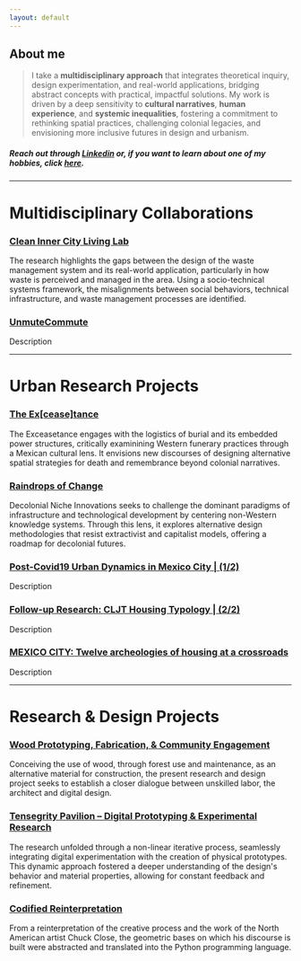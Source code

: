 ```yaml
---
layout: default
---
```

## About me

> I take a **multidisciplinary approach** that integrates theoretical inquiry, design experimentation, and real-world applications, bridging abstract concepts with practical, impactful solutions. My work is driven by a deep sensitivity to **cultural narratives**, **human experience**, and **systemic inequalities**, fostering a commitment to rethinking spatial practices, challenging colonial legacies, and envisioning more inclusive futures in design and urbanism.


##### Reach out through [Linkedin](https://www.linkedin.com/in/juan-jose-corona/) or, if you want to learn about one of my hobbies, click [here](https://www.instagram.com/jjclucio).

---

# Multidisciplinary Collaborations


### [Clean Inner City Living Lab](page-1.md)

The research highlights the gaps between the design of the waste management system and its real-world application, particularly in how waste is perceived and managed in the area. Using a socio-technical systems framework, the misalignments between social behaviors, technical infrastructure, and waste management processes are identified.

### [UnmuteCommute](page6.md)

Description

---

# Urban Research Projects

### [The Ex[cease]tance](page2.md)

The Exceasetance engages with the logistics of burial and its embedded power structures, critically examinining Western funerary practices through a Mexican cultural lens.
It envisions new discourses of designing alternative spatial strategies for death and remembrance beyond colonial narratives.

### [Raindrops of Change](page3.md)

Decolonial Niche Innovations seeks to challenge the dominant paradigms of infrastructure and technological development by centering non-Western knowledge systems.
Through this lens, it explores alternative design methodologies that resist extractivist and capitalist models, offering a roadmap for decolonial futures.

### [Post-Covid19 Urban Dynamics in Mexico City | (1/2)](page4.md)

Description

### [Follow-up Research: CLJT Housing Typology | (2/2)](page5.md)

Description

### [MEXICO CITY: Twelve archeologies of housing at a crossroads](page7.md)

Description

---

# Research & Design Projects

### [Wood Prototyping, Fabrication, & Community Engagement](page8.md)

Conceiving the use of wood, through forest use and maintenance, as an alternative material for construction, the present research and design project seeks to establish a closer dialogue between unskilled labor, the architect and digital design.

### [Tensegrity Pavilion – Digital Prototyping & Experimental Research](page9.md)

The research unfolded through a non-linear iterative process, seamlessly integrating digital experimentation with the creation of physical prototypes. This dynamic approach fostered a deeper understanding of the design's behavior and material properties, allowing for constant feedback and refinement.

### [Codified Reinterpretation](page10.md)

From a reinterpretation of the creative process and the work of the North American artist Chuck Close, the geometric bases on which his discourse is built were abstracted and translated into the Python programming language. 

